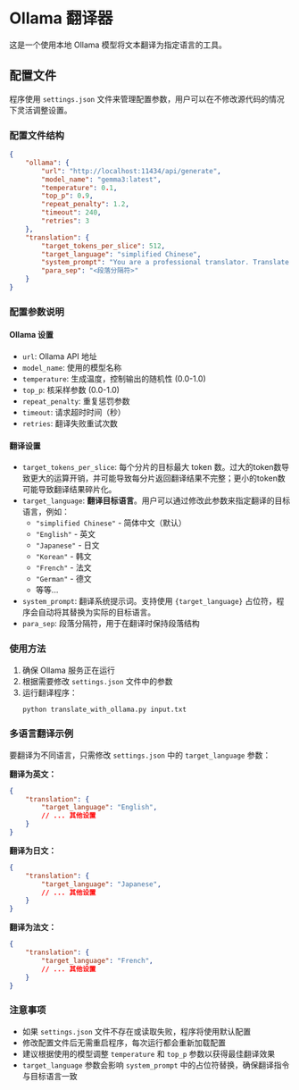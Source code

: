 # Ollama 翻译器

这是一个使用本地 Ollama 模型将文本翻译为指定语言的工具。

## 配置文件

程序使用 `settings.json` 文件来管理配置参数，用户可以在不修改源代码的情况下灵活调整设置。

### 配置文件结构

```json
{
    "ollama": {
        "url": "http://localhost:11434/api/generate",
        "model_name": "gemma3:latest",
        "temperature": 0.1,
        "top_p": 0.9,
        "repeat_penalty": 1.2,
        "timeout": 240,
        "retries": 3
    },
    "translation": {
        "target_tokens_per_slice": 512,
        "target_language": "simplified Chinese",
        "system_prompt": "You are a professional translator. Translate the following text into natural, fluent {target_language} if it's not already in {target_language}. DO NOT translate or remove any formating tags, such as HTML/markdown/latex tags. DO NOT translate people names, acronyms, equations, hyperlinks, or references. Return ONLY the {target_language} translation, do not include any thinking/reasoning, explanation or note.",
        "para_sep": "<段落分隔符>"
    }
}
```

### 配置参数说明

#### Ollama 设置
- `url`: Ollama API 地址
- `model_name`: 使用的模型名称
- `temperature`: 生成温度，控制输出的随机性 (0.0-1.0)
- `top_p`: 核采样参数 (0.0-1.0)
- `repeat_penalty`: 重复惩罚参数
- `timeout`: 请求超时时间（秒）
- `retries`: 翻译失败重试次数

#### 翻译设置
- `target_tokens_per_slice`: 每个分片的目标最大 token 数。过大的token数导致更大的运算开销，并可能导致每分片返回翻译结果不完整；更小的token数可能导致翻译结果碎片化。
- `target_language`: **翻译目标语言**。用户可以通过修改此参数来指定翻译的目标语言，例如：
  - `"simplified Chinese"` - 简体中文（默认）
  - `"English"` - 英文
  - `"Japanese"` - 日文
  - `"Korean"` - 韩文
  - `"French"` - 法文
  - `"German"` - 德文
  - 等等...
- `system_prompt`: 翻译系统提示词。支持使用 `{target_language}` 占位符，程序会自动将其替换为实际的目标语言。
- `para_sep`: 段落分隔符，用于在翻译时保持段落结构

### 使用方法

1. 确保 Ollama 服务正在运行
2. 根据需要修改 `settings.json` 文件中的参数
3. 运行翻译程序：
   ```bash
   python translate_with_ollama.py input.txt
   ```

### 多语言翻译示例

要翻译为不同语言，只需修改 `settings.json` 中的 `target_language` 参数：

**翻译为英文：**
```json
{
    "translation": {
        "target_language": "English",
        // ... 其他设置
    }
}
```

**翻译为日文：**
```json
{
    "translation": {
        "target_language": "Japanese",
        // ... 其他设置
    }
}
```

**翻译为法文：**
```json
{
    "translation": {
        "target_language": "French",
        // ... 其他设置
    }
}
```

### 注意事项

- 如果 `settings.json` 文件不存在或读取失败，程序将使用默认配置
- 修改配置文件后无需重启程序，每次运行都会重新加载配置
- 建议根据使用的模型调整 `temperature` 和 `top_p` 参数以获得最佳翻译效果
- `target_language` 参数会影响 `system_prompt` 中的占位符替换，确保翻译指令与目标语言一致